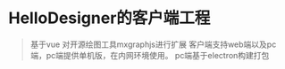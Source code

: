 # HelloDesigner的客户端工程

> 基于vue
> 对开源绘图工具mxgraphjs进行扩展
> 客户端支持web端以及pc端，pc端提供单机版，在内网环境使用。
> pc端基于electron构建打包
